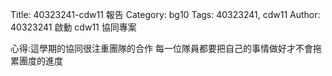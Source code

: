 Title: 40323241-cdw11 報告
Category: bg10
Tags: 40323241, cdw11
Author: 40323241
啟動 cdw11 協同專案

<!-- PELICAN_END_SUMMARY -->

心得:這學期的協同很注重團隊的合作 每一位隊員都要把自己的事情做好才不會拖累團度的進度 
